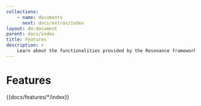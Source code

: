```yaml
---
collections: 
    - name: documents
      next: docs/extras/index
layout: dm:document
parent: docs/index
title: Features
description: >
    Learn about the functionalities provided by the Resonance framework.
---
```


# Features

{{docs/features/*/index}}
